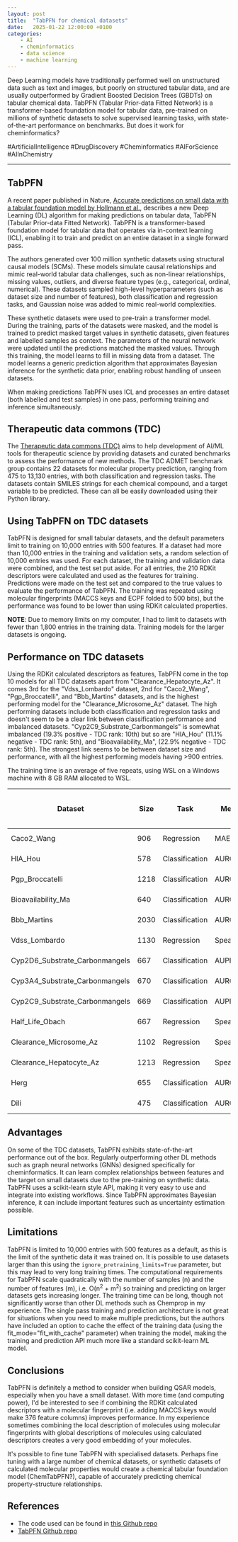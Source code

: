 ```yaml
---
layout: post
title:  "TabPFN for chemical datasets"
date:   2025-01-22 12:00:00 +0100
categories: 
    - AI
    - cheminformatics 
    - data science 
    - machine learning
---
```


Deep Learning models have traditionally performed well on unstructured data such as text and images, but poorly on structured tabular data, and are usually outperformed by Gradient Boosted Decision Trees (GBDTs) on tabular chemical data. TabPFN (Tabular Prior-data Fitted Network) is a transformer-based foundation model for tabular data, pre-trained on millions of synthetic datasets to solve supervised learning tasks, with state-of-the-art performance on benchmarks. But does it work for cheminformatics?

#ArtificialIntelligence #DrugDiscovery #Cheminformatics #AIForScience #AIInChemistry

---

## TabPFN

A recent paper published in Nature, [Accurate predictions on small data with a tabular foundation model by Hollmann et al.](https://doi.org/10.1038/s41586-024-08328-6), describes a new Deep Learning (DL) algorithm for making predictions on tabular data, TabPFN (Tabular Prior-data Fitted Network). TabPFN is a transformer-based foundation model for tabular data that operates via in-context learning (ICL), enabling it to train and predict on an entire dataset in a single forward pass.

The authors generated over 100 million synthetic datasets using structural causal models (SCMs). These models simulate causal relationships and mimic real-world tabular data challenges, such as non-linear relationships, missing values, outliers, and diverse feature types (e.g., categorical, ordinal, numerical). These datasets sampled high-level hyperparameters (such as dataset size and number of features), both classification and regression tasks, and Gaussian noise was added to mimic real-world complexities.

These synthetic datasets were used to pre-train a transformer model. During the training, parts of the datasets were masked, and the model is trained to predict masked target values in synthetic datasets, given features and labelled samples as context. The parameters of the neural network were updated until the predictions matched the masked values. Through this training, the model learns to fill in missing data from a dataset. The model learns a generic prediction algorithm that approximates Bayesian inference for the synthetic data prior, enabling robust handling of unseen datasets.

When making predictions TabPFN uses ICL and processes an entire dataset (both labelled and test samples) in one pass, performing training and inference simultaneously.

## Therapeutic data commons (TDC)

The [Therapeutic data commons (TDC)](https://tdcommons.ai/) aims to help development of AI/ML tools for therapeutic science by providing datasets and curated benchmarks to assess the performance of new methods. The TDC ADMET benchmark group contains 22 datasets for molecular property prediction, ranging from 475 to 13,130 entries, with both classification and regression tasks. The datasets contain SMILES strings for each chemical compound, and a target variable to be predicted. These can all be easily downloaded using their Python library.

## Using TabPFN on TDC datasets

TabPFN is designed for small tabular datasets, and the default parameters limit to training on 10,000 entries with 500 features. If a dataset had more than 10,000 entries in the training and validation sets, a random selection of 10,000 entries was used. For each dataset, the training and validation data were combined, and the test set put aside. For all entries, the 210 RDKit descriptors were calculated and used as the features for training. Predictions were made on the test set and compared to the true values to evaluate the performance of TabPFN. The training was repeated using molecular fingerprints (MACCS keys and ECPF folded to 500 bits), but the performance was found to be lower than using RDKit calculated properties.

**NOTE**: Due to memory limits on my computer, I had to limit to datasets with fewer than 1,800 entries in the training data. Training models for the larger datasets is ongoing.

## Performance on TDC datasets

Using the RDKit calculated descriptors as features, TabPFN come in the top 10 models for all TDC datasets apart from "Clearance_Hepatocyte_Az". It comes 3rd for the "Vdss_Lombardo" dataset, 2nd for "Caco2_Wang", "Pgp_Broccatelli", and "Bbb_Martins" datasets, and is the highest performing model for the "Clearance_Microsome_Az" dataset. The high performing datasets include both classification and regression tasks and doesn't seem to be a clear link between classification performance and imbalanced datasets. "Cyp2C9_Substrate_Carbonmangels" is somewhat imbalanced (19.3% positive - TDC rank: 10th) but so are "HIA_Hou" (11.1% negative - TDC rank: 5th), and "Bioavailability_Ma", (22.9% negative - TDC rank: 5th). The strongest link seems to be between dataset size and performance, with all the highest performing models having >900 entries.

The training time is an average of five repeats, using WSL on a Windows machine with 8 GB RAM allocated to WSL.

| Dataset | Size | Task | Metric | Training time (min) | TabFPN performance | Current TDC best performance | TabPFN TDC leaderboard rank |
| --- | --- | --- | --- | --- | --- | --- | --- |
| Caco2_Wang | 906 | Regression | MAE | 8.25 | 0.282 ± 0.005 | 0.276 ± 0.005 | 2nd |
| HIA_Hou | 578 | Classification | AUROC | 3.17 | 0.987 ± 0.001 | 0.990 ± 0.002 | 5th |
| Pgp_Broccatelli | 1218 | Classification | AUROC | 12.77 | 0.936 ± 0.004 | 0.938 ± 0.002 | 2th |
| Bioavailability_Ma | 640 | Classification | AUROC | 4.32 | 0.735 ± 0.016 | 0.753 ± 0.000 | 5th |
| Bbb_Martins | 2030 | Classification | AUROC | 35.51 | 0.917 ± 0.003 | 0.920 ± 0.006 | 2nd |
| Vdss_Lombardo | 1130 | Regression | Spearman | 12.91 | 0.693 ± 0.004 | 0.713 ± 0.007 | 3rd |
| Cyp2D6_Substrate_Carbonmangels | 667 | Classification | AUPRC | 4.82 | 0.714 ± 0.009 | 0.736 | 6th |
| Cyp3A4_Substrate_Carbonmangels | 670 | Classification | AUROC | 3.97 | 0.641 ± 0.004 | 0.667 ± 0.019 | 7th |
| Cyp2C9_Substrate_Carbonmangels | 669 | Classification | AUPRC | 4.28 | 0.400 ± 0.013 | 0.441 ± 0.033 | 10th |
| Half_Life_Obach | 667 | Regression | Spearman | 4.20 | 0.546 ± 0.013 | 0.576 ± 0.025 | 6th |
| Clearance_Microsome_Az | 1102 | Regression | Spearman | 12.71 | 0.632 ± 0.006 | 0.630 ± 0.010 | 1st |
| Clearance_Hepatocyte_Az | 1213 | Regression | Spearman | 11.27 | 0.391 ± 0.004 | 0.536 ± 0.02 | >10th |
| Herg | 655 | Classification | AUROC | 3.54 | 0.850 ± 0.002 | 0.880 ± 0.002 | 6th |
| Dili | 475 | Classification | AUROC | 1.92 | 0.910 ± 0.005 | 0.925 ± 0.005 | 6th |

## Advantages

On some of the TDC datasets, TabPFN exhibits state-of-the-art performance out of the box. Regularly outperforming other DL methods such as graph neural networks (GNNs) designed specifically for cheminformatics. It can learn complex relationships between features and the target on small datasets due to the pre-training on synthetic data. TabPFN uses a scikit-learn style API, making it very easy to use and integrate into existing workflows. Since TabPFN approximates Bayesian inference, it can include important features such as uncertainty estimation possible.

## Limitations

TabPFN is limited to 10,000 entries with 500 features as a default, as this is the limit of the synthetic data it was trained on. It is possible to use datasets larger than this using the `ignore_pretraining_limits=True` parameter, but this may lead to very long training times. The computational requirements for TabPFN scale quadratically with the number of samples (n) and the number of features (m), i.e. O(n<sup>2</sup> + m<sup>2</sup>) so training and predicting on larger datasets gets increasing longer. The training time can be long, though not significantly worse than other DL methods such as Chemprop in my experience. The single pass training and prediction architecture is not great for situations when you need to make multiple predictions, but the authors have included an option to cache the effect of the training data (using the fit_mode="fit_with_cache" parameter) when training the model, making the training and prediction API much more like a standard scikit-learn ML model. 

## Conclusions

TabPFN is definitely a method to consider when building QSAR models, especially when you have a small dataset. With more time (and computing power), I'd be interested to see if combining the RDKit calculated descriptors with a molecular fingerprint (i.e. adding MACCS keys would make 376 feature columns) improves performance. In my experience sometimes combining the local description of molecules using molecular fingerprints with global descriptions of molecules using calculated descriptors creates a very good embedding of your molecules.

It's possible to fine tune TabPFN with specialised datasets. Perhaps fine tuning with a large number of chemical datasets, or synthetic datasets of calculated molecular properties would create a chemical tabular foundation model (ChemTabPFN?), capable of accurately predicting chemical property-structure relationships.

## References

- The code used can be found in [this Github repo](https://github.com/jonswain/tabpfn-tdc)
- [TabPFN Github repo](https://github.com/PriorLabs/tabpfn)
